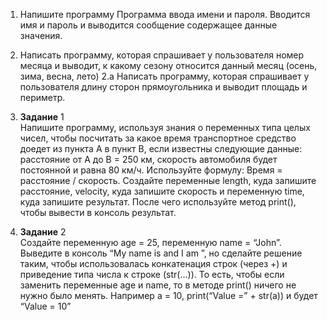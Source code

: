 1. Напишите программу Программа ввода имени и пароля. 
Вводится имя и пароль и выводится сообщение содержащее данные значения.
2. Написать программу, которая спрашивает у пользователя номер месяца и выводит, 
к какому сезону относится данный месяц (осень, зима, весна, лето)
2.a Написать программу, которая спрашивает у пользователя длину сторон прямоугольника и выводит площадь и периметр.

3. **Задание** 1\
Напишите программу, используя знания о переменных типа целых чисел, чтобы посчитать за
какое время транспортное средство доедет из пункта А в пункт В, если известны следующие
данные: расстояние от А до В = 250 км, скорость автомобиля будет постоянной и равна 80 км/ч.
Используйте формулу: Время = расстояние / скорость. Создайте переменные length, куда
запишите расстояние, velocity, куда запишите скорость и переменную time, куда запишите
результат. После чего используйте метод print(), чтобы вывести в консоль результат.


4. **Задание** 2 \
Создайте переменную age = 25, переменную name = “John”. Выведите в консоль “My name is
<name> and I am <age>”, но сделайте решение таким, чтобы использовалась конкатенация
строк (через +) и приведение типа числа к строке (str(...)). То есть, чтобы если заменить
переменные age и name, то в методе print() ничего не нужно было менять. Например a = 10,
print(“Value =” + str(a)) и будет “Value = 10”
 